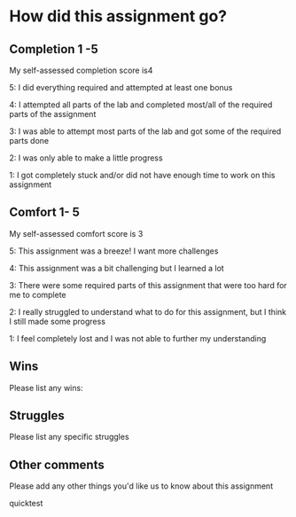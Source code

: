 # How did this assignment go?

## Completion 1 -5

My self-assessed completion score is4

5: I did everything required and attempted at least one bonus

4: I attempted all parts of the lab and completed most/all of the required parts of the assignment

3: I was able to attempt most parts of the lab and got some of the required parts done

2: I was only able to make a little progress

1: I got completely stuck and/or did not have enough time to work on this assignment

## Comfort 1- 5

My self-assessed comfort score is 3

5: This assignment was a breeze! I want more challenges

4: This assignment was a bit challenging but I learned a lot

3: There were some required parts of this assignment that were too hard for me to complete

2: I really struggled to understand what to do for this assignment, but I think I still made some progress

1: I feel completely lost and I was not able to further my understanding

## Wins

Please list any wins:

## Struggles

Please list any specific struggles

## Other comments

Please add any other things you'd like us to know about this assignment

quicktest
